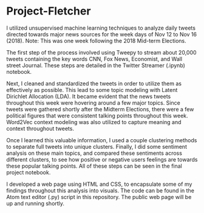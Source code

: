 # Project-Fletcher

I utilized unsupervised machine learning techniques to analyze daily tweets directed towards major news sources for the week days of Nov 12 to Nov 16 (2018).  Note: This was one week following the 2018 Mid-term Elections. 

The first step of the process involved using Tweepy to stream about 20,000 tweets containing the key words CNN, Fox News, Economist, and Wall street Journal.  These steps are detailed in the Twitter Streamer (.ipynb) notebook.

Next, I cleaned and standardized the tweets in order to utilize them as effectively as possible.  This lead to some topic modeling with Latent Dirichlet Allocation (LDA).  It became evident that the news tweets throughout this week were hovering around a few major topics.  Since tweets were gathered shortly after the Midterm Elections, there were a few political figures that were consistent talking points throughout this week.  Word2Vec context modeling was also utilized to capture meaning and context throughout tweets.

Once I learned this valuable information, I used a couple clustering methods to separate full tweets into unique clusters.  Finally, I did some sentiment analysis on these main topics, and compared these sentiments across different clusters, to see how positive or negative users feelings are towards these popular talking points.  All of these steps can be seen in the final project notebook.

I developed a web page using HTML and CSS, to encapsulate some of my findings throughout this analysis into visuals.  The code can be found in the Atom text editor (.py) script in this repository.  The public web page will be up and running shortly.
